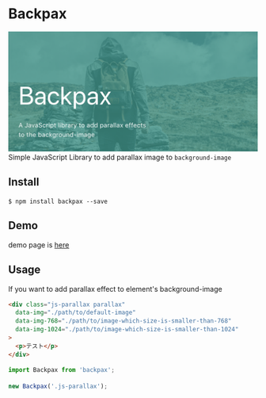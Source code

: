 # Backpax

![](./screenshot.png)
Simple JavaScript Library to add parallax image to `background-image`

## Install

```
$ npm install backpax --save
```

## Demo

demo page is [here](https://appleple.github.io/backpax)

## Usage

If you want to add parallax effect to element's background-image

```html
<div class="js-parallax parallax" 
  data-img="./path/to/default-image"
  data-img-768="./path/to/image-which-size-is-smaller-than-768"
  data-img-1024="./path/to/image-which-size-is-smaller-than-1024"
>
  <p>テスト</p>
</div>
```

```js
import Backpax from 'backpax';

new Backpax('.js-parallax');
```

